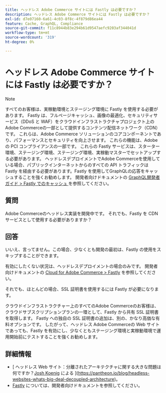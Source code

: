 ```yaml
---
title: ヘッドレス Adobe Commerce サイトには Fastly は必要ですか？
description: ヘッドレス Adobe Commerce サイトには Fastly は必要ですか？
exl-id: d7e07160-6a61-4c03-8f8c-4f879d86ea44
feature: Cache, GraphQL, Compliance
source-git-commit: f11c8944b83e294b61d9547aefc9203af344041d
workflow-type: tm+mt
source-wordcount: '319'
ht-degree: 0%

---
```


# ヘッドレス Adobe Commerce サイトには Fastly は必要ですか？

>[!NOTE]
>
>すべてのお客様は、実稼動環境とステージング環境に Fastly を使用する必要があります。 Fastly は、フルページキャッシュ、画像の最適化、セキュリティサービス（DDoS と WAF）をクラウドインフラストラクチャプロジェクト上のAdobe Commerceの一部として提供するコンテンツ配信ネットワーク（CDN）です。 これらは、Adobe Commerce ソリューションのコアコンポーネントであり、パフォーマンスとセキュリティを向上させます。 これらの機能は、Adobeの PCI コンプライアンスの一部です。 これらの Fastly サービスは、スターター環境、ステージング環境、ステージング環境、実稼動マスターでセットアップする必要があります。 ヘッドレスデプロイメントでAdobe Commerceを使用している場合、パブリックインターネットからのすべての API トラフィックは Fastly を経由する必要があります。Fastly を使用してGraphQLの応答をキャッシュすることを強くお勧めします。 開発者向けドキュメントの [GraphQL開発者ガイド > Fastly でのキャッシュ ](https://devdocs.magento.com/guides/v2.3/graphql/caching.html#caching-with-fastly) を参照してください。

## **質問**

Adobe Commerceのヘッドレス実装を開発中です。 それでも、Fastly を CDN サービスとして使用する必要がありますか？

## **回答**

いいえ、言ってません。この場合、少なくとも開発の最初は、Fastly の使用をスキップすることができます。

有効にしたくない状況は、ヘッドレスデプロイメントの場合のみです。
開発者向けドキュメントの [Cloud for Adobe Commerce > Fastly](https://devdocs.magento.com/cloud/cdn/cloud-fastly.html) を参照してください。

それでも、ほとんどの場合、SSL 証明書を使用するには Fastly が必要になります。

クラウドインフラストラクチャー上のすべてのAdobe Commerceのお客様は、クラウドサブスクリプションプランの一環として、Fastly から共有 SSL 証明書を取得します。 Fastly への独自の SSL 証明書の追加は、別の、かなり高価な有料オプションです。 したがって、ヘッドレス Adobe Commerceの Web サイトであっても、Fastly を有効にし、少なくともステージング環境と実稼動環境で運用開始前にテストすることを強くお勧めします。

## 詳細情報

* [ ヘッドレス Web サイト：分離されたアーキテクチャに関する大きな問題は何ですか？[Josh Koenig](https://pantheon.io/team/josh-koenig) による ](https://pantheon.io/blog/headless-websites-whats-big-deal-decoupled-architecture)。
* [Fastly](https://devdocs.magento.com/cloud/cdn/cloud-fastly.html) については、開発者向けドキュメントを参照してください。
